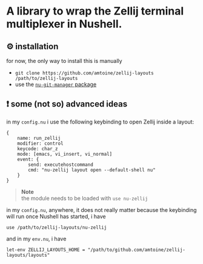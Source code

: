 # A library to wrap the Zellij terminal multiplexer in Nushell.

## :gear: installation
for now, the only way to install this is manually
- `git clone https://github.com/amtoine/zellij-layouts /path/to/zellij-layouts`
- use the [`nu-git-manager` package](https://github.com/amtoine/nu-git-manager)

## :exclamation: some (not so) advanced ideas

in my `config.nu` i use the following keybinding to open Zellij inside a layout:
```nu
{
    name: run_zellij
    modifier: control
    keycode: char_z
    mode: [emacs, vi_insert, vi_normal]
    event: {
        send: executehostcommand
        cmd: "nu-zellij layout open --default-shell nu"
    }
}
```

> **Note**  
> the module needs to be loaded with `use nu-zellij`

in my `config.nu`, anywhere, it does not really matter because the keybinding will run
once Nushell has started, i have
```nu
use /path/to/zellij-layouts/nu-zellij
```

and in my `env.nu`, i have
```nu
let-env ZELLIJ_LAYOUTS_HOME = "/path/to/github.com/amtoine/zellij-layouts/layouts"
```
